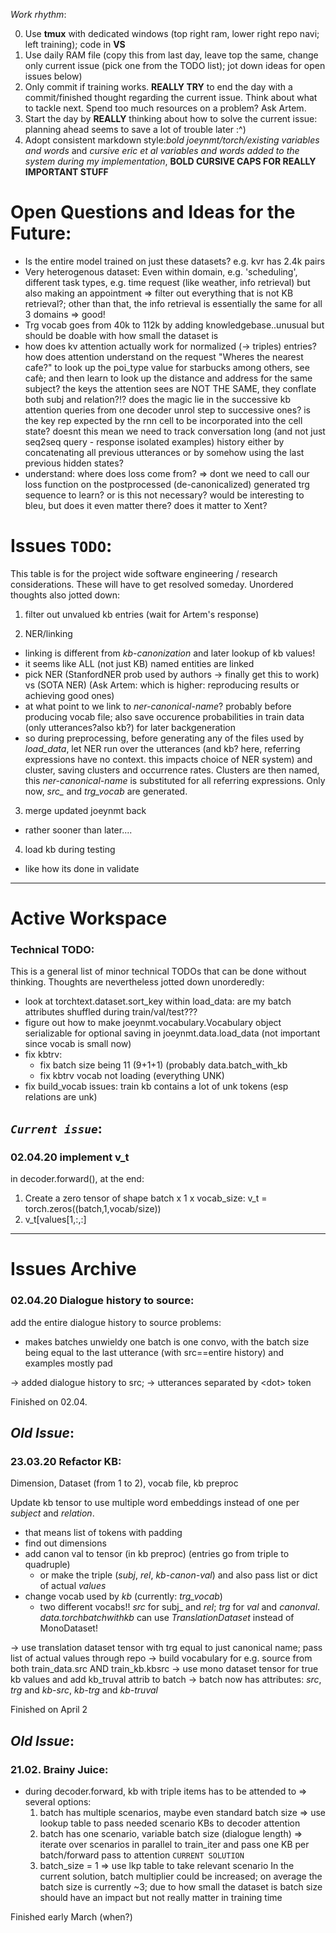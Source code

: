 _Work rhythm_:

  0. Use **tmux** with dedicated windows (top right ram, lower right repo navi; left training); code in **VS**
  1. Use daily RAM file (copy this from last day, leave top the same, change only current issue (pick one from the TODO list); jot down ideas for open issues below)
  2. Only commit if training works. **REALLY TRY** to end the day with a commit/finished thought regarding the current issue. Think about what to tackle next. Spend too much resources on a problem? Ask Artem.
  3. Start the day by **REALLY** thinking about how to solve the current issue: planning ahead seems to save a lot of trouble later :^)
  4. Adopt consistent markdown style:*bold joeynmt/torch/existing variables and words* and _cursive  eric et al variables and words added to the system during my implementation_, **BOLD CURSIVE CAPS FOR REALLY IMPORTANT STUFF**

# Open Questions and Ideas for the Future:

* Is the entire model trained on just these datasets? e.g. kvr has 2.4k pairs 
* Very heterogenous dataset: Even within domain, e.g. 'scheduling', different task types, e.g. time request (like weather, info retrieval) but also making an appointment => filter out everything that is not KB retrieval?; other than that, the info retrieval is essentially the same for all 3 domains => good!
* Trg vocab goes from 40k to 112k by adding knowledgebase..unusual but should be doable with how small the dataset is
* how does kv attention actually work for normalized (-> triples) entries? how does attention understand on the request "Wheres the nearest cafe?" to look up the poi\_type value for starbucks among others, see cafè; and then learn to look up the distance and address for the same subject? the keys the attention sees are NOT THE SAME, they conflate both subj and relation?!? does the magic lie in the successive kb attention queries from one decoder unrol step to successive ones? is the key rep expected by the rnn cell to be incorporated into the cell state? doesnt this mean we need to track conversation long (and not just seq2seq query - response isolated examples) history either by concatenating all previous utterances or by somehow using the last previous hidden states?
* understand: where does loss come from? => dont we need to call our loss function on the postprocessed (de-canonicalized) generated trg sequence to learn? or is this not necessary? would be interesting to bleu, but does it even matter there? does it matter to Xent?



# Issues ```TODO```:

This table is for the project wide software engineering / research considerations.
These will have to get resolved someday. Unordered thoughts also jotted down:

1. filter out unvalued kb entries (wait for Artem's response)


2. NER/linking
  * linking is different from _kb-canonization_ and later lookup of kb values!
  * it seems like ALL (not just KB) named entities are linked
  * pick NER (StanfordNER prob used by authors -> finally get this to work) vs (SOTA NER) (Ask Artem: which is higher: reproducing results or achieving good ones)
  * at what point to we link to _ner-canonical-name_? probably before producing vocab file; also save occurence probabilities in train data (only utterances?also kb?) for later backgeneration
  * so during preprocessing, before generating any of the files used by *load_data*, let NER run over the utterances (and kb? here, referring expressions have no context. this impacts choice of NER system) and cluster, saving clusters and occurrence rates. Clusters are then named, this _ner-canonical-name_ is substituted for all referring expressions. Only now, *src\_* and *trg\_vocab* are generated.


3. merge updated joeynmt back
  * rather sooner than later....

4. load kb during testing
  * like how its done in validate

---

# Active Workspace

### Technical TODO:

This is a general list of minor technical TODOs that can be done without thinking. Thoughts are nevertheless jotted down unorderedly:

* look at torchtext.dataset.sort\_key within load\_data: are my batch attributes shuffled during train/val/test???
* figure out how to make joeynmt.vocabulary.Vocabulary object serializable for optional saving in joeynmt.data.load\_data (not important since vocab is small now)
* fix kbtrv:
  * fix batch size being 11 (9+1+1) (probably data.batch\_with\_kb
  * fix kbtrv vocab not loading (everything UNK)
* fix build\_vocab issues: train kb contains a lot of unk tokens (esp relations are unk)

## _```Current issue```_:
### 02.04.20 implement v\_t

in decoder.forward(), at the end:

1. Create a zero tensor of shape batch x 1 x vocab\_size:
 v\_t = torch.zeros((batch,1,vocab/size))
2. v\_t[values[1,:,:] 




---

# Issues Archive

### 02.04.20 Dialogue history to source:

add the entire dialogue history to source
problems:
* makes batches unwieldy one batch is one convo, with the batch size being equal to the last utterance (with src==entire history) and examples mostly pad

-> added dialogue history to src; 
-> utterances separated by \<dot\> token

Finished on 02.04.


## _Old Issue_:
### 23.03.20 Refactor KB:

Dimension, Dataset (from 1 to 2), vocab file, kb preproc

Update kb tensor to use multiple word embeddings instead of one per _subject_ and _relation_.

* that means list of tokens with padding
* find out dimensions
* add canon val to tensor (in kb preproc) (entries go from triple to quadruple)
  * or make the triple (_subj_, _rel_, _kb-canon-val_) and also pass list or dict of actual _values_
* change vocab used by _kb_ (currently: _trg\_vocab_)
  * two different vocabs!! *src* for subj_ and _rel_; *trg* for _val_ and _canonval_. _data.torchbatchwithkb_ can use *TranslationDataset* instead of MonoDataset!

-> use translation dataset tensor with trg equal to just canonical name; pass list of actual values through repo
-> build vocabulary for e.g. source from both train\_data.src AND train\_kb.kbsrc
-> use mono dataset tensor for true kb values and add kb\_truval attrib to batch
-> batch now has attributes: *src*, *trg* and _kb-src_, _kb-trg_ and _kb-truval_

Finished on April 2


## _Old Issue_:
### 21.02. Brainy Juice:

* during decoder.forward, kb with triple items has to be attended to => several options:
	1. batch has multiple scenarios, maybe even standard batch size => use lookup table to pass needed scenario KBs to decoder attention
	2. batch has one scenario, variable batch size (dialogue length) => iterate over scenarios in parallel to train\_iter and pass one KB per batch/forward pass to attention ```CURRENT SOLUTION```
	3. batch\_size = 1 => use lkp table to take relevant scenario 
In the current solution, batch multiplier could be increased; on average the batch size is currently ~3; due to how small the dataset is batch size should have an impact but not really matter in training time

Finished early March (when?)





